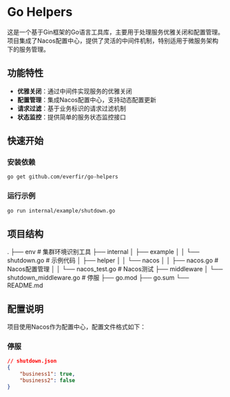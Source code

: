# Go Helpers

这是一个基于Gin框架的Go语言工具库，主要用于处理服务优雅关闭和配置管理。项目集成了Nacos配置中心，提供了灵活的中间件机制，特别适用于微服务架构下的服务管理。

## 功能特性

- **优雅关闭**：通过中间件实现服务的优雅关闭
- **配置管理**：集成Nacos配置中心，支持动态配置更新
- **请求过滤**：基于业务标识的请求过滤机制
- **状态监控**：提供简单的服务状态监控接口

## 快速开始

### 安装依赖
```bash
go get github.com/everfir/go-helpers
```

### 运行示例
```bash
go run internal/example/shutdown.go
```

## 项目结构
.
├── env # 集群环境识别工具
├── internal
│ ├── example
│ │ └── shutdown.go # 示例代码
│ ├── helper
│ │ └── nacos
│ │ ├── nacos.go # Nacos配置管理
│ │ └── nacos_test.go # Nacos测试
├── middleware
│ └── shutdown_middleware.go # 停服
├── go.mod
├── go.sum
└── README.md

## 配置说明
项目使用Nacos作为配置中心，配置文件格式如下：
### 停服
```json
// shutdown.json
{
    "business1": true,
    "business2": false
}
```
